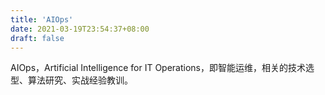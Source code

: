 ```yaml
---
title: 'AIOps'
date: 2021-03-19T23:54:37+08:00
draft: false
---
```


AIOps，Artificial Intelligence for IT Operations，即智能运维，相关的技术选型、算法研究、实战经验教训。
